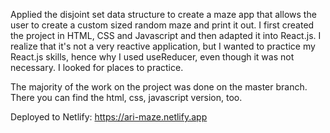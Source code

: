 Applied the disjoint set data structure to create a maze app that allows the user to create a custom sized random maze and print it out.
I first created the project in HTML, CSS and Javascript and then adapted it into React.js.
I realize that it's not a very reactive application, but I wanted to practice my React.js skills, hence why I used useReducer, even though it was not necessary. I looked for places to practice.

The majority of the work on the project was done on the master branch. There you can find the html, css, javascript version, too.

Deployed to Netlify: https://ari-maze.netlify.app
